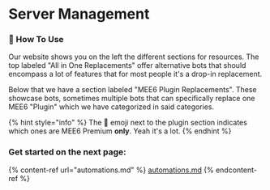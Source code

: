 # Server Management

### 🧭 How To Use

Our website shows you on the left the different sections for resources. The top labeled "All in One Replacements" offer alternative bots that should encompass a lot of features that for most people it's a drop-in replacement.

Below that we have a section labeled "MEE6 Plugin Replacements". These showcase bots, sometimes multiple bots that can specifically replace one MEE6 "Plugin" which we have categorized in said categories.&#x20;

{% hint style="info" %}
The 👑 emoji next to the plugin section indicates which ones are MEE6 Premium **only**. Yeah it's a lot.
{% endhint %}

### Get started on the next page:

{% content-ref url="automations.md" %}
[automations.md](automations.md)
{% endcontent-ref %}
